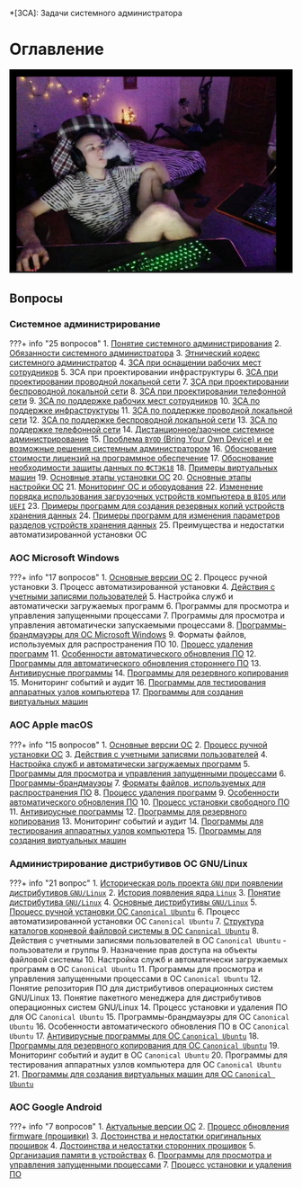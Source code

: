 *[ЗСА]: Задачи системного администратора

# Оглавление

![Vova](exam/media/vova.png)

## Вопросы
### Системное администрирование

???+ info "25 вопросов"
    1. [Понятие системного администрирования](exam/sys/1/)
    2. [Обязанности системного администратора](exam/sys/2/)
    3. [Этнический кодекс системного администратор](exam/sys/3/)
    4. [ЗСА при оснащении рабочих мест сотрудников](exam/sys/4/)
    5. ЗСА при проектировании инфраструктуры
    6. [ЗСА при проектировании проводной локальной сети](exam/sys/6/)
    7. [ЗСА при проектировании беспроводной локальной сети](exam/sys/7/)
    8. [ЗСА при проектировании телефонной сети](exam/sys/8/)
    9. [ЗСА по поддержке рабочих мест сотрудников](exam/sys/9/)
    10. [ЗСА по поддержке инфраструктуры](exam/sys/10/)
    11. [ЗСА по поддержке проводной локальной сети](exam/sys/11/)
    12. [ЗСА по поддержке беспроводной локальной сети](exam/sys/12/)
    13. [ЗСА по поддержке телефонной сети](exam/sys/13/)
    14. [Дистанционное/заочное системное администрирование](exam/sys/14/)
    15. [Проблема `BYOD` (Bring Your Own Device) и ее возможные решения системным администратором](exam/sys/15/)
    16. [Обоснование стоимости лицензий на программное обеспечение](exam/sys/16/)
    17. [Обоснование необходимости защиты данных по `ФСТЭК18`](exam/sys/17/)
    18. [Примеры виртуальных машин](exam/sys/18/)
    19. [Основные этапы установки ОС](exam/sys/19/)
    20. [Основные этапы настройки ОС](exam/sys/20/)
    21. [Мониторинг ОС и оборудования](exam/sys/21/)
    22. [Изменение порядка использования загрузочных устройств компьютера в `BIOS` или `UEFI`](exam/sys/22/)
    23. [Примеры программ для создания резервных копий устройств хранения данных](exam/sys/23/)
    24. [Примеры программ для изменения параметров разделов устройств хранения данных](exam/sys/24/)
    25. Преимущества и недостатки автоматизированной установки ОС

### АОС Microsoft Windows

???+ info "17 вопросов"
    1. [Основные версии ОС](exam/windows/1/)
    2. Процесс ручной установки
    3. Процесс автоматизированной установки
    4. [Действия с учетными записями пользователей](exam/windows/4/)
    5. Настройка служб и автоматически загружаемых программ
    6. Программы для просмотра и управления запущенными процессами
    7. Программы для просмотра и управления автоматически запускаемыми процессами
    8. [Программы-брандмауэры для ОС Microsoft Windows](exam/windows/8/)
    9. Форматы файлов, используемых для распространения ПО
    10. [Процесс удаления программ](exam/windows/10/)
    11. [Особенности автоматического обновления ПО](exam/windows/11/)
    12. [Программы для автоматического обновления стороннего ПО](exam/windows/12/)
    13. [Антивирусные программы](exam/windows/13/)
    14. [Программы для резервного копирования](exam/windows/14/)
    15. Мониторинг событий и аудит
    16. [Программы для тестирования аппаратных узлов компьютера](exam/windows/16/)
    17. [Программы для создания виртуальных машин](exam/windows/17/)

### АОС Apple macOS

???+ info "15 вопросов"
    1. [Основные версии ОС](exam/macos/1/)
    2. [Процесс ручной установки ОС](exam/macos/2/)
    3. [Действия с учетными записями пользователей](exam/macos/3/)
    4. [Настройка служб и автоматически загружаемых программ](exam/macos/4/)
    5. [Программы для просмотра и управления запущенными процессами](exam/macos/5/)
    6. [Программы-брандмауэры](exam/macos/6/)
    7. [Форматы файлов, используемых для распространения ПО](exam/macos/7/)
    8. [Процесс удаления программ](exam/macos/8/)
    9. [Особенности автоматического обновления ПО](exam/macos/9/)
    10. [Процесс установки свободного ПО](exam/macos/10/)
    11. [Антивирусные программы](exam/macos/11/)
    12. [Программы для резервного копирования](exam/macos/12/)
    13. Мониторинг событий и аудит
    14. [Программы для тестирования аппаратных узлов компьютера](exam/macos/14/)
    15. [Программы для создания виртуальных машин](exam/macos/15/)

### Администрирование дистрибутивов ОС GNU/Linux

???+ info "21 вопрос"
    1. [Историческая роль проекта `GNU` при появлении дистрибутивов `GNU/Linux`](exam/linux/1/)
    2. [История появления ядра `Linux`](exam/linux/2/)
    3. [Понятие дистрибутива `GNU/Linux`](exam/linux/3/)
    4. [Основные дистрибутивы `GNU/Linux`](exam/linux/4/)
    5. [Процесс ручной установки ОС `Canonical Ubuntu`](exam/linux/5/)
    6. Процесс автоматизированной установки ОС `Canonical Ubuntu`
    7. [Структура каталогов корневой файловой системы в ОС `Canonical Ubuntu`](exam/linux/7/)
    8. Действия с учетными записями пользователей в ОС `Canonical Ubuntu` - пользователи и группы
    9. Назначение прав доступа на объекты файловой системы
    10. Настройка служб и автоматически загружаемых программ в ОС `Canonical Ubuntu`
    11. Программы для просмотра и управления запущенными процессами в ОС `Canonical Ubuntu`
    12. Понятие репозитория ПО для дистрибутивов операционных систем GNU/Linux
    13. Понятие пакетного менеджера для дистрибутивов операционных систем GNU/Linux
    14. Процесс установки и удаления ПО для ОС `Canonical Ubuntu`
    15. Программы-брандмауэры для ОС `Canonical Ubuntu`
    16. Особенности автоматического обновления ПО в ОС `Canonical Ubuntu`
    17. [Антивирусные программы для ОС `Canonical Ubuntu`](exam/linux/17/)
    18. [Программы для резервного копирования для ОС `Canonical Ubuntu`](exam/linux/18/)
    19. Мониторинг событий и аудит в ОС `Canonical Ubuntu`
    20. Программы для тестирования аппаратных узлов компьютера для ОС `Canonical Ubuntu`
    21. [Программы для создания виртуальных машин для ОС `Canonical Ubuntu`](exam/linux/21)

### АОС Google Android

???+ info "7 вопросов"
    1. [Актуальные версии ОС](exam/android/1/)
    2. [Процесс обновления firmware (прошивки)](exam/android/2/)
    3. [Достоинства и недостатки оригинальных прошивок](exam/android/3/)
    4. [Достоинства и недостатки сторонних прошивок](exam/android/4/)
    5. [Организация памяти в устройствах](exam/android/5/)
    6. [Программы для просмотра и управления запущенными процессами](exam/android/6/)
    7. [Процесс установки и удаления ПО](exam/android/7/)

